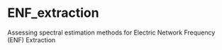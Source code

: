 # ENF_extraction
Assessing spectral estimation methods for Electric Network Frequency (ENF) Extraction
